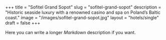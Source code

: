 +++
title       = "Sofitel Grand Sopot"
slug        = "sofitel-grand-sopot"
description = "Historic seaside luxury with a renowned casino and spa on Poland’s Baltic coast."
image       = "/images/sofitel-grand-sopot.jpg"
layout      = "hotels/single"
draft       = false
+++

Here you can write a longer *Markdown* description if you want.
